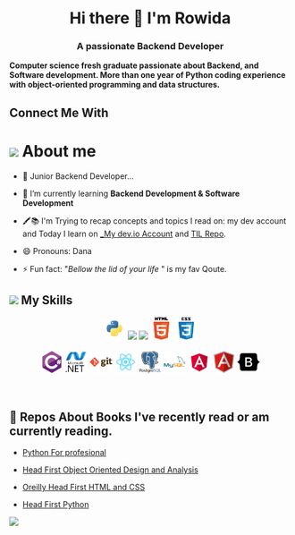 <h1 align="center">Hi there 👋  I'm Rowida </h1>
<h3 align="center">A passionate Backend Developer</h3>
<!------>


**Computer science fresh graduate passionate about Backend, and Software development. More than one year of Python coding experience with object-oriented programming and data structures.**


<h2 align="left">Connect Me With</h2>
<!------>



# <img src="https://media.giphy.com/media/VgCDAzcKvsR6OM0uWg/giphy.gif" width="50" draggable="false" > About me


- 🔭 Junior Backend Developer...

- 🌱 I’m currently learning **Backend Development & Software Development**

- 🖍️📚 I'm Trying to recap concepts and topics I read on: my dev account and Today I learn on [_My dev.io Account](https://dev.to/rowida46) and [TIL Repo](https://github.com/Rowida46/TIL/tree/rowida).

<!-- - 📫 How to reach me out: [My facebook account](https://www.facebook.com/rowida.nagah.545/)
 -->
- 😄 Pronouns: Dana

- ⚡ Fun fact: "_Bellow the lid of your life_ " is my fav Qoute. 

## <img src="https://media.giphy.com/media/WUlplcMpOCEmTGBtBW/giphy.gif" width="50" /> My Skills

<div align="center">
  <code><img height="40" src="https://raw.githubusercontent.com/github/explore/80688e429a7d4ef2fca1e82350fe8e3517d3494d/topics/python/python.png" /></code>
  <code><img height="40" src="https://www.vectorlogo.zone/logos/pocoo_flask/pocoo_flask-ar21.svg" /></code>
  <code><img height="40" src="https://img.icons8.com/color/48/000000/django.png" /></code>
  <code><img height="40" src="https://raw.githubusercontent.com/github/explore/80688e429a7d4ef2fca1e82350fe8e3517d3494d/topics/html/html.png"></code>
<code><img height="40" src="https://raw.githubusercontent.com/github/explore/80688e429a7d4ef2fca1e82350fe8e3517d3494d/topics/css/css.png"></code>


<br />

<br />
  <code><img height="40" src="https://raw.githubusercontent.com/devicons/devicon/master/icons/csharp/csharp-original.svg" /></code>
  <code><img height="40" src="https://raw.githubusercontent.com/devicons/devicon/master/icons/dot-net/dot-net-original-wordmark.svg"></code>
<code><img height="40" src="https://raw.githubusercontent.com/github/explore/80688e429a7d4ef2fca1e82350fe8e3517d3494d/topics/git/git.png"></code>
<code><img height="40" src="https://raw.githubusercontent.com/github/explore/80688e429a7d4ef2fca1e82350fe8e3517d3494d/topics/react/react.png"></code>
<code><img height="40" src="https://raw.githubusercontent.com/devicons/devicon/master/icons/postgresql/postgresql-original-wordmark.svg"></code>
<code><img height="40" src="https://raw.githubusercontent.com/devicons/devicon/master/icons/mysql/mysql-original-wordmark.svg"></code>
<code><img height="40" src="https://raw.githubusercontent.com/github/explore/80688e429a7d4ef2fca1e82350fe8e3517d3494d/topics/angular/angular.png"></code>
<code><img src="https://raw.githubusercontent.com/devicons/devicon/master/icons/angularjs/angularjs-original.svg" alt="angular-js" width="40" height="40" /></code>
<code><img src="https://raw.githubusercontent.com/devicons/devicon/master/icons/bootstrap/bootstrap-plain.svg" alt="bootstrap" width="40" height="40" /></code>

 
</div>

<br />
<br />


## 📖 Repos About Books I've recently read or am currently reading.

- [Python For profesional](https://github.com/abdallah-abdelsabour/Python-for-profesional)

- [Head First Object Oriented Design and Analysis](https://github.com/abdallah-abdelsabour/Head_First_Object_Oriented_Design_and_Analysis)

- [Oreilly Head First HTML and CSS](https://github.com/abdallah-abdelsabour/Oreilly_Head_First_HTML_and_CSS)


- [Head First Python](https://github.com/Rowida46/Head-First-Python)


<p>
  <img align="left" src="https://github-readme-stats.vercel.app/api?username=abdallah-abdelsabour&show_icons=true&theme=radical" />
</p>

<br />



